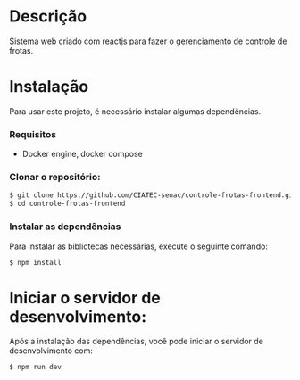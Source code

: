 # Descrição

Sistema web criado com reactjs para fazer o gerenciamento de controle de frotas.

# Instalação

Para usar este projeto, é necessário instalar algumas dependências.

### Requisitos

- Docker engine, docker compose

### Clonar o repositório:

```sh
$ git clone https://github.com/CIATEC-senac/controle-frotas-frontend.git
$ cd controle-frotas-frontend
```

### Instalar as dependências

Para instalar as bibliotecas necessárias, execute o seguinte comando:

```
$ npm install
```

# Iniciar o servidor de desenvolvimento:

Após a instalação das dependências, você pode iniciar o servidor de desenvolvimento com:

```
$ npm run dev
```

